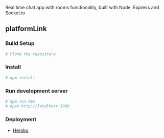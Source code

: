 Real time chat app with rooms functionality, built with Node, Express and Socket.io

## platformLink

### Build Setup
```bash
# Clone the repository
```

### Install
```bash
# npm install
```

### Run development server
```bash
# npm run dev
# open http://localhost:3000
```

### Deployment

* [Heroku](https://platformlink.herokuapp.com/) 


